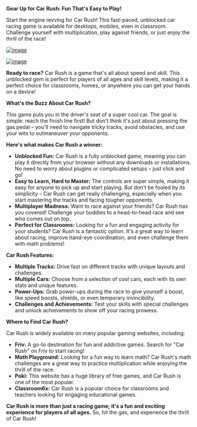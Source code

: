 **Gear Up for Car Rush: Fun That's Easy to Play!**

Start the engine revving for Car Rush! This fast-paced, unblocked car racing game is available for desktops, mobiles, even in classroom. Challenge yourself with multiplication, play against friends, or just enjoy the thrill of the race!

[![image](https://github.com/user-attachments/assets/070f369a-35e3-4a28-9eda-005a52ccaf3f)](https://online-generator.github.io/unblockedgames/gear-up-for-car-rush-fun-thats-easy-to-play/)

[![image](https://github.com/user-attachments/assets/5b7e4b1b-b0eb-476d-8fa7-f15059ec7018)](https://online-generator.github.io/unblockedgames/gear-up-for-car-rush-fun-thats-easy-to-play/)

**Ready to race?**  Car Rush is a game that's all about speed and skill.  This unblocked gem is perfect for players of all ages and skill levels, making it a perfect choice for classrooms,  homes, or anywhere you can get your hands on a device! 

**What's the Buzz About Car Rush?**

This game puts you in the driver's seat of a super cool car.  The goal is simple: reach the finish line first!  But don't think it's just about pressing the gas pedal – you'll need to navigate tricky tracks, avoid obstacles, and use your wits to outmaneuver your opponents. 

**Here's what makes Car Rush a winner:**

* **Unblocked Fun:**  Car Rush is a fully unblocked game, meaning you can play it directly from your browser without any downloads or installations.  No need to worry about plugins or complicated setups – just click and go!
* **Easy to Learn, Hard to Master:**  The controls are super simple, making it easy for anyone to pick up and start playing.  But don't be fooled by its simplicity –  Car Rush can get really challenging, especially when you start mastering the tracks and facing tougher opponents. 
* **Multiplayer Madness:**  Want to race against your friends? Car Rush has you covered!  Challenge your buddies to a head-to-head race and see who comes out on top. 
* **Perfect for Classrooms:**  Looking for a fun and engaging activity for your students? Car Rush is a fantastic option.  It's a great way to learn about racing, improve hand-eye coordination, and even challenge them with math problems!

**Car Rush Features:**

* **Multiple Tracks:** Drive fast on different tracks with unique layouts and challenges. 
* **Multiple Cars:**  Choose from a selection of cool cars, each with its own stats and unique features.
* **Power-Ups:**  Grab power-ups during the race to give yourself a boost, like speed boosts, shields, or even temporary invincibility.
* **Challenges and Achievements:**  Test your skills with special challenges and unlock achievements to show off your racing prowess.

**Where to Find Car Rush?**

Car Rush is widely available on many popular gaming websites, including:

* **Friv:** A go-to destination for fun and addictive games.  Search for "Car Rush" on Friv to start racing!
* **Math Playground:**  Looking for a fun way to learn math?  Car Rush's math challenges are a great way to practice multiplication while enjoying the thrill of the race.
* **Poki:** This website has a huge library of free games, and Car Rush is one of the most popular.
* **Classroom6x:**  Car Rush is a popular choice for classrooms and teachers looking for engaging educational games.

**Car Rush is more than just a racing game; it's a fun and exciting experience for players of all ages.** So, hit the gas, and experience the thrill of Car Rush! 

